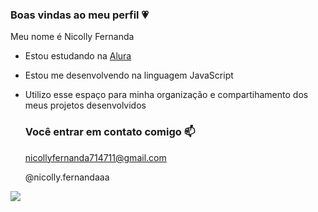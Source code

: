 ### Boas vindas ao meu perfil  💗

Meu nome é Nicolly Fernanda

- Estou estudando na [Alura](https://www.alura.com.br)
- Estou me desenvolvendo na linguagem JavaScript
- Utilizo esse espaço para minha organização e compartihamento dos meus projetos desenvolvidos

  ### Você entrar em contato comigo 📫

  nicollyfernanda714711@gmail.com
  
  @nicolly.fernandaaa

![](https://media1.tenor.com/m/kz0S11QyA7kAAAAC/ian-somerhalder-cute.gif) 
 
